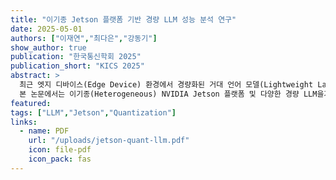 ```yaml
---
title: "이기종 Jetson 플랫폼 기반 경량 LLM 성능 분석 연구"
date: 2025-05-01
authors: ["이재연","최다은","강동기"]
show_author: true 
publication: "한국통신학회 2025"
publication_short: "KICS 2025"
abstract: >
  최근 엣지 디바이스(Edge Device) 환경에서 경량화된 거대 언어 모델(Lightweight Large Language Model)을 배포하고 효율적으로 추론 및 학습을수행할 수 있게 하는 다양한 연구들이 활발히 제시되고 있다.
  본 논문에서는 이기종(Heterogeneous) NVIDIA Jetson 플랫폼 및 다양한 경량 LLM을기반으로 하여 모델 추론 및 학습 성능을 측정하였고 정량적인 분석을 제시하였다. 본 연구의 결과는 IoT 환경에서 생성형 인공지능 서비스를 제공하는엣지 지능형 프레임워크 설계를 위한 기초 자료로써 활용될 수 있다.
featured:
tags: ["LLM","Jetson","Quantization"]
links:
  - name: PDF
    url: "/uploads/jetson-quant-llm.pdf"
    icon: file-pdf
    icon_pack: fas
---
```

